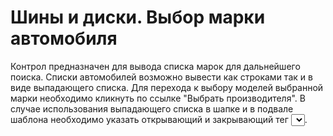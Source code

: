 ﻿---
description: 2.4.7
---
# Шины и диски. Выбор марки автомобиля
Контрол предназначен для вывода списка марок для дальнейшего поиска.
Списки автомобилей возможно вывести как строками так и в виде выпадающего списка.
Для перехода к выбору моделей  выбранной марки необходимо кликнуть по ссылке "Выбрать производителя".
В случае использования выпадающего списка в шапке и в подвале шаблона необходимо указать открывающий и закрывающий тег <select></select>.
